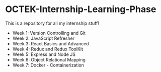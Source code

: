 # OCTEK-Internship-Learning-Phase
This is a repository for all my internship stuff!

- Week 1: Version Controlling and Git
- Week 2: JavaScript Refresher
- Week 3: React Basics and Advanced
- Week 4: Redux and Redux ToolKit
- Week 5: Express and Node JS
- Week 6: Object Relational Mapping
- Week 7: Docker - Containerization

